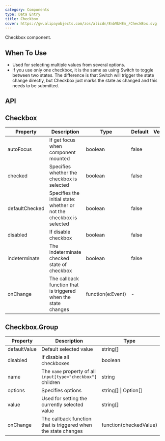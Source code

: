 ```yaml
---
category: Components
type: Data Entry
title: Checkbox
cover: https://gw.alipayobjects.com/zos/alicdn/8nbVbHEm_/CheckBox.svg
---
```


Checkbox component.

## When To Use

- Used for selecting multiple values from several options.
- If you use only one checkbox, it is the same as using Switch to toggle between two states. The difference is that Switch will trigger the state change directly, but Checkbox just marks the state as changed and this needs to be submitted.

## API


## Checkbox

| Property | Description | Type | Default | Version |
| --- | --- | --- | --- | --- |
| autoFocus | If get focus when component mounted | boolean | false |  |
| checked | Specifies whether the checkbox is selected | boolean | false |  |
| defaultChecked | Specifies the initial state: whether or not the checkbox is selected | boolean | false |  |
| disabled | If disable checkbox | boolean | false |  |
| indeterminate | The indeterminate checked state of checkbox | boolean | false |  |
| onChange | The callback function that is triggered when the state changes | function(e:Event) | - |  |

## Checkbox.Group

| Property | Description | Type | Default | Version |
| --- | --- | --- | --- | --- |
| defaultValue | Default selected value | string\[] | \[] |  |
| disabled | If disable all checkboxes | boolean | false |  |
| name | The `name` property of all `input[type="checkbox"]` children | string | - |  |
| options | Specifies options | string\[] \| Option\[] | \[] |  |
| value | Used for setting the currently selected value | string\[] | \[] |  |
| onChange | The callback function that is triggered when the state changes | function(checkedValue) | - |  |
